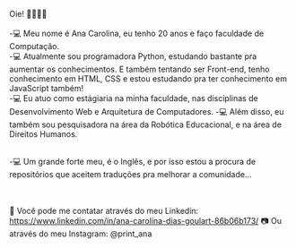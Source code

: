 

Oie! 👋👋👋👋 <br/>
<br/>-💻 Meu nome é Ana Carolina, eu tenho 20 anos e faço faculdade de Computação. 
<br/>-💻 Atualmente sou programadora Python, estudando bastante pra aumentar os conhecimentos. E também tentando ser Front-end, tenho conhecimento em HTML, CSS e estou estudando pra ter conhecimento em JavaScript também! 
<br/>-💻 Eu atuo como estágiaria na minha faculdade, nas disciplinas de Desenvolvimento Web e Arquitetura de Computadores. 
-💻 Além disso, eu também sou pesquisadora na área da Robótica Educacional, e na área de Direitos Humanos.

<br/>-💻 Um grande forte meu, é o Inglês, e por isso estou a procura de repositórios que aceitem traduções pra melhorar a comunidade...

<br/><br/>💬 Você pode me contatar através do meu Linkedin: https://www.linkedin.com/in/ana-carolina-dias-goulart-86b06b173/ 📷 Ou através do meu Instagram: @print_ana
